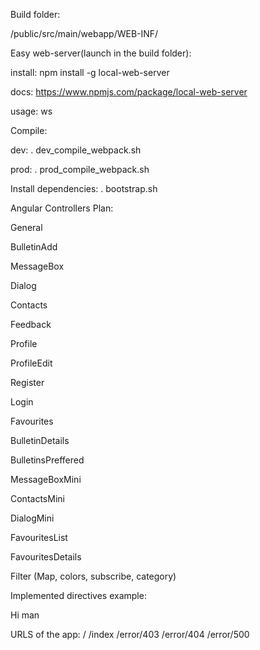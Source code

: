Build folder:

  /public/src/main/webapp/WEB-INF/

Easy web-server(launch in the build folder):

  install: npm install -g local-web-server

  docs: https://www.npmjs.com/package/local-web-server

  usage: ws



Compile:

  dev: . dev_compile_webpack.sh

  prod: . prod_compile_webpack.sh


Install dependencies:
  . bootstrap.sh



Angular Controllers Plan:

General

BulletinAdd

MessageBox

Dialog

Contacts

Feedback

Profile

ProfileEdit

Register

Login

Favourites

BulletinDetails

BulletinsPreffered

MessageBoxMini

ContactsMini

DialogMini

FavouritesList

FavouritesDetails

Filter (Map, colors, subscribe, category)



Implemented directives example:

<nice-button class="btn-blue | btn-grey">Hi man</nice-button>

<text class="inputSearch" ng-model="main.hello" label="name"></text>



URLS of the app:
/
/index
/error/403
/error/404
/error/500
